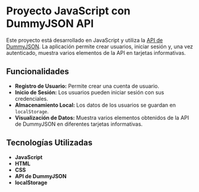 # Proyecto JavaScript con DummyJSON API

Este proyecto está desarrollado en JavaScript y utiliza la [API de DummyJSON](https://dummyjson.com/). La aplicación permite crear usuarios, iniciar sesión y, una vez autenticado, muestra varios elementos de la API en tarjetas informativas.

## Funcionalidades

- **Registro de Usuario:** Permite crear una cuenta de usuario.
- **Inicio de Sesión:** Los usuarios pueden iniciar sesión con sus credenciales.
- **Almacenamiento Local:** Los datos de los usuarios se guardan en `localStorage`.
- **Visualización de Datos:** Muestra varios elementos obtenidos de la API de DummyJSON en diferentes tarjetas informativas.


## Tecnologías Utilizadas
- **JavaScript**
- **HTML**
- **CSS**
- **API de DummyJSON**
- **localStorage**
